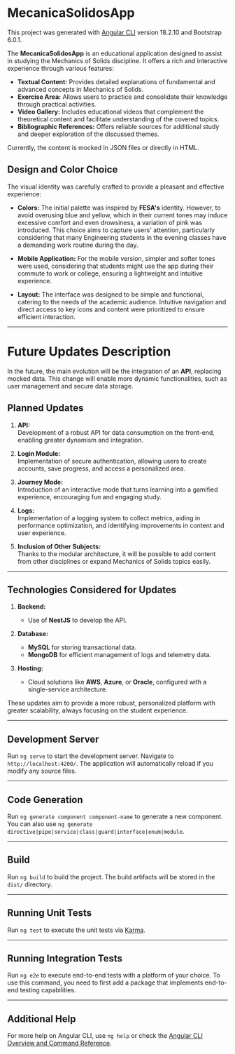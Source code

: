 # MecanicaSolidosApp

This project was generated with [Angular CLI](https://github.com/angular/angular-cli) version 18.2.10 and Bootstrap 6.0.1.

The **MecanicaSolidosApp** is an educational application designed to assist in studying the Mechanics of Solids discipline. It offers a rich and interactive experience through various features:

- **Textual Content:** Provides detailed explanations of fundamental and advanced concepts in Mechanics of Solids.
- **Exercise Area:** Allows users to practice and consolidate their knowledge through practical activities.
- **Video Gallery:** Includes educational videos that complement the theoretical content and facilitate understanding of the covered topics.
- **Bibliographic References:** Offers reliable sources for additional study and deeper exploration of the discussed themes.

Currently, the content is mocked in JSON files or directly in HTML.

## Design and Color Choice

The visual identity was carefully crafted to provide a pleasant and effective experience:

- **Colors:** The initial palette was inspired by **FESA's** identity. However, to avoid overusing blue and yellow, which in their current tones may induce excessive comfort and even drowsiness, a variation of pink was introduced. This choice aims to capture users' attention, particularly considering that many Engineering students in the evening classes have a demanding work routine during the day.

- **Mobile Application:** For the mobile version, simpler and softer tones were used, considering that students might use the app during their commute to work or college, ensuring a lightweight and intuitive experience.

- **Layout:** The interface was designed to be simple and functional, catering to the needs of the academic audience. Intuitive navigation and direct access to key icons and content were prioritized to ensure efficient interaction.

---

# Future Updates Description

In the future, the main evolution will be the integration of an **API**, replacing mocked data. This change will enable more dynamic functionalities, such as user management and secure data storage.

## Planned Updates

1. **API:**  
   Development of a robust API for data consumption on the front-end, enabling greater dynamism and integration.

2. **Login Module:**  
   Implementation of secure authentication, allowing users to create accounts, save progress, and access a personalized area.

3. **Journey Mode:**  
   Introduction of an interactive mode that turns learning into a gamified experience, encouraging fun and engaging study.

4. **Logs:**  
   Implementation of a logging system to collect metrics, aiding in performance optimization, and identifying improvements in content and user experience.

5. **Inclusion of Other Subjects:**  
   Thanks to the modular architecture, it will be possible to add content from other disciplines or expand Mechanics of Solids topics easily.

---

## Technologies Considered for Updates

1. **Backend:**  
   - Use of **NestJS** to develop the API.

2. **Database:**  
   - **MySQL** for storing transactional data.  
   - **MongoDB** for efficient management of logs and telemetry data.

3. **Hosting:**  
   - Cloud solutions like **AWS**, **Azure**, or **Oracle**, configured with a single-service architecture.

These updates aim to provide a more robust, personalized platform with greater scalability, always focusing on the student experience.

---

## Development Server

Run `ng serve` to start the development server. Navigate to `http://localhost:4200/`. The application will automatically reload if you modify any source files.

---

## Code Generation

Run `ng generate component component-name` to generate a new component. You can also use `ng generate directive|pipe|service|class|guard|interface|enum|module`.

---

## Build

Run `ng build` to build the project. The build artifacts will be stored in the `dist/` directory.

---

## Running Unit Tests

Run `ng test` to execute the unit tests via [Karma](https://karma-runner.github.io).

---

## Running Integration Tests

Run `ng e2e` to execute end-to-end tests with a platform of your choice. To use this command, you need to first add a package that implements end-to-end testing capabilities.

---

## Additional Help

For more help on Angular CLI, use `ng help` or check the [Angular CLI Overview and Command Reference](https://angular.dev/tools/cli).
